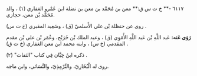 ٦١١٧ -** خ ت س ق:** معن بن مُحَمَّد بن معن بن نضلة ابن عَمْرو الغفاري (١) ، والد مُحَمَّد بْن معن، حجازي.

روى عن حنظلة بْن علي الأَسلميّ (ق) ، وسَعِيد المقبري (خ ت س) .

**رَوَى عَنه:** عَبد اللَّهِ بْن عَبد اللَّهِ الأُمَوِي (ق) ، وعبد الملك بْن جُرَيْج، وعُمَر بْن علي بْن مقدم المقدمي (خ س) ، وابنه محمد ابن معن الغفاري (خ ت ق) .

ذكره ابنُ حِبَّان فِي كتاب "الثقات" (٢) .

روى له الْبُخَارِيّ، والتِّرْمِذِيّ، والنَّسَائي، وابن ماجه.